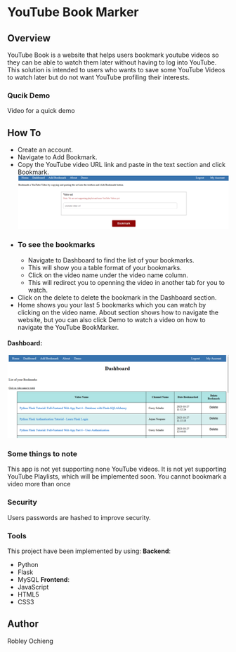 # YouTube Book Marker

## Overview

YouTube Book is a website that helps users bookmark youtube videos so they can
be able to watch them later without having to log into YouTube.
This solution is intended to users who wants to save some YouTube Videos to
watch later but do not want YouTube profiling their interests.
### Qucik Demo
Video for a quick demo
## How To
- Create an account.
- Navigate to Add Bookmark.
- Copy the YouTube video URL link and paste in the text section and click Bookmark.
![](YoutubeBookMark/static/images/bookmark.png)
- ### To see the bookmarks
    - Navigate to Dashboard to find the list of your bookmarks.
    - This will show you a table format of your bookmarks.
    - Click on the video name under the video name column.
    - This will redirect you to openning the video in another tab for
    you to watch.
- Click on the delete to delete the bookmark in the Dashboard section.
- Home shows you your last 5 bookmarks which you can watch by clicking on the video name.
About section shows how to navigate the website, but you can also
click Demo to watch a video on how to navigate the YouTube BookMarker.

#### Dashboard:
![](YoutubeBookMark/static/images/dashboard.png)

### **Some things to note**
This app is not yet supporting none YouTube videos.
It is not yet supporting YouTube Playlists, which will be implemented soon.
You cannot bookmark a video more than once

### Security
Users passwords are hashed to improve security.


### Tools
This project have been implemented by using:
**Backend**:
- Python
- Flask
- MySQL
**Frontend**:
- JavaScript
- HTML5
- CSS3



## Author
Robley Ochieng